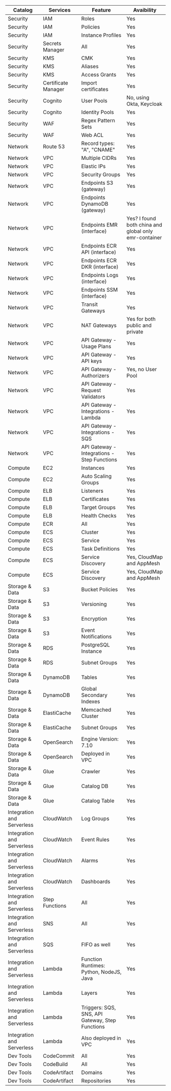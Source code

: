 
Catalog | Services | Feature | Avaibility |
---------|----------|--------- | ---------
 Security | IAM | Roles | Yes
 Security | IAM | Policies | Yes
 Security | IAM | Instance Profiles | Yes
 Security | Secrets Manager | All | Yes
 Security | KMS | CMK | Yes
 Security | KMS | Aliases | Yes
 Security | KMS | Access Grants | Yes
 Security | Certificate Manager | Import certificates | Yes
 Security | Cognito | User Pools | No, using Okta, Keycloak
 Security | Cognito | Identity Pools | Yes
 Security | WAF | Regex Pattern Sets | Yes
 Security | WAF | Web ACL | Yes
 Network | Route 53 | Record types: "A", "CNAME" | Yes
 Network | VPC | Multiple CIDRs | Yes
 Network | VPC | Elastic IPs | Yes
 Network | VPC | Security Groups | Yes
 Network | VPC | Endpoints S3 (gateway) | Yes
 Network | VPC | Endpoints DynamoDB (gateway) | Yes
 Network | VPC | Endpoints EMR (interface) | Yes? I found both china and global only emr-container
 Network | VPC | Endpoints ECR API (interface) | Yes
 Network | VPC | Endpoints ECR DKR (interface) | Yes
 Network | VPC | Endpoints Logs (interface) | Yes
 Network | VPC | Endpoints SSM (interface) | Yes
 Network | VPC | Transit Gateways | Yes
 Network | VPC | NAT Gateways | Yes for both public and private
 Network | VPC | API Gateway - Usage Plans | Yes
 Network | VPC | API Gateway - API keys | Yes
 Network | VPC | API Gateway - Authorizers | Yes, no User Pool
 Network | VPC | API Gateway - Request Validators | Yes
 Network | VPC | API Gateway - Integrations - Lambda | Yes
 Network | VPC | API Gateway - Integrations - SQS | Yes
 Network | VPC | API Gateway - Integrations - Step Functions | Yes
 Compute | EC2 | Instances | Yes
 Compute | EC2 | Auto Scaling Groups | Yes
 Compute | ELB | Listeners | Yes
 Compute | ELB | Certificates | Yes
 Compute | ELB | Target Groups | Yes
 Compute | ELB | Health Checks | Yes
 Compute | ECR | All | Yes
 Compute | ECS | Cluster | Yes
 Compute | ECS | Service | Yes
 Compute | ECS | Task Definitions | Yes
 Compute | ECS | Service Discovery | Yes, CloudMap and AppMesh
 Compute | ECS | Service Discovery | Yes, CloudMap and AppMesh
 Storage & Data | S3 | Bucket Policies | Yes
 Storage & Data | S3 | Versioning | Yes
 Storage & Data | S3 | Encryption | Yes
 Storage & Data | S3 | Event Notifications | Yes
 Storage & Data | RDS | PostgreSQL Instance | Yes
 Storage & Data | RDS | Subnet Groups | Yes
 Storage & Data | DynamoDB | Tables | Yes
 Storage & Data | DynamoDB | Global Secondary Indexes | Yes
 Storage & Data | ElastiCache | Memcached Cluster | Yes
 Storage & Data | ElastiCache | Subnet Groups | Yes
 Storage & Data | OpenSearch | Engine Version: 7.10 | Yes
 Storage & Data | OpenSearch | Deployed in VPC | Yes
 Storage & Data | Glue | Crawler | Yes
 Storage & Data | Glue | Catalog DB | Yes
 Storage & Data | Glue | Catalog Table | Yes
 Integration and Serverless | CloudWatch | Log Groups | Yes
 Integration and Serverless | CloudWatch | Event Rules | Yes
 Integration and Serverless | CloudWatch | Alarms | Yes
 Integration and Serverless | CloudWatch | Dashboards | Yes
 Integration and Serverless | Step Functions | All | Yes
 Integration and Serverless | SNS | All | Yes
 Integration and Serverless | SQS | FIFO as well | Yes
 Integration and Serverless | Lambda | Function Runtimes: Python, NodeJS, Java | Yes
 Integration and Serverless | Lambda | Layers | Yes
 Integration and Serverless | Lambda | Triggers: SQS, SNS, API Gateway, Step Functions | Yes
 Integration and Serverless | Lambda | Also deployed in VPC | Yes
 Dev Tools | CodeCommit | All | Yes
 Dev Tools | CodeBuild | All | Yes
 Dev Tools | CodeArtifact | Domains | Yes
 Dev Tools | CodeArtifact | Repositories | Yes
